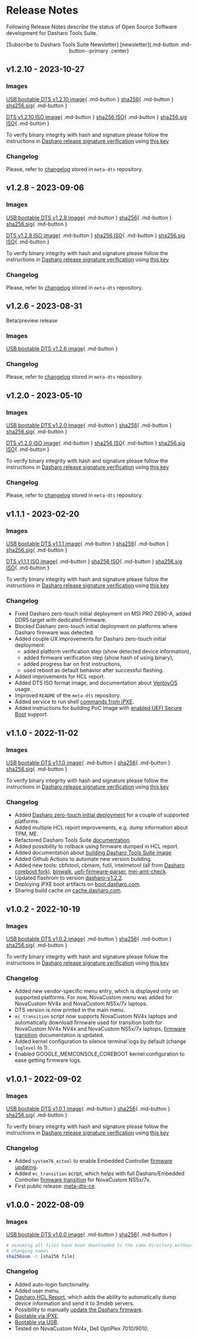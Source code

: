 # Release Notes

Following Release Notes describe the status of Open Source Software development
for Dasharo Tools Suite.

<!--
TBD: provide release process for DTS
For details about our release process, please read [Dasharo Standard Release
Process](../dev-proc/standard-release-process.md).
-->
<center>
[Subscribe to Dasharo Tools Suite Newsletter]
[newsletter]{.md-button .md-button--primary .center}
</center>

[newsletter]: https://newsletter.3mdeb.com/subscription/ttzqCq9fy

## v1.2.10 - 2023-10-27

### Images

[USB bootable DTS v1.2.10 image][USB_DTS_v1.2.10]{ .md-button }
[sha256][USB_DTS_sha_v1.2.10]{ .md-button }
[sha256.sig][USB_DTS_sig_v1.2.10]{ .md-button }

[DTS v1.2.10 ISO image][ISO_DTS_v1.2.10]{ .md-button }
[sha256 ISO][ISO_DTS_sha_v1.2.10]{ .md-button }
[sha256.sig ISO][ISO_DTS_sig_v1.2.10]{ .md-button }

[USB_DTS_v1.2.10]: https://dl.3mdeb.com/open-source-firmware/DTS/v1.2.10/dts-base-image-v1.2.10.wic.gz
[USB_DTS_sha_v1.2.10]: https://dl.3mdeb.com/open-source-firmware/DTS/v1.2.10/dts-base-image-v1.2.10.wic.gz.sha256
[USB_DTS_sig_v1.2.10]: https://dl.3mdeb.com/open-source-firmware/DTS/v1.2.10/dts-base-image-v1.2.10.wic.gz.sha256.sig
[ISO_DTS_v1.2.10]: https://dl.3mdeb.com/open-source-firmware/DTS/v1.2.10/dts-base-image-v1.2.10.iso
[ISO_DTS_sha_v1.2.10]: https://dl.3mdeb.com/open-source-firmware/DTS/v1.2.10/dts-base-image-v1.2.10.iso.sha256
[ISO_DTS_sig_v1.2.10]: https://dl.3mdeb.com/open-source-firmware/DTS/v1.2.10/dts-base-image-v1.2.10.iso.sha256.sig

  To verify binary integrity with hash and signature please follow the
  instructions in [Dasharo release signature verification](/guides/signature-verification)
  using [this key](https://raw.githubusercontent.com/3mdeb/3mdeb-secpack/master/dasharo/dasharo_tools_suite/dasharo-tools-suite-open-source-software-release-v1.2x-signing-key-pub.asc)

### Changelog

Please, refer to
[changelog](https://github.com/Dasharo/meta-dts/blob/main/CHANGELOG.md#v1210---2023-10-27)
stored in `meta-dts` repository.

## v1.2.8 - 2023-09-06

### Images

[USB bootable DTS v1.2.8 image][USB_DTS_v1.2.8]{ .md-button }
[sha256][USB_DTS_sha_v1.2.8]{ .md-button }
[sha256.sig][USB_DTS_sig_v1.2.8]{ .md-button }

[DTS v1.2.8 ISO image][ISO_DTS_v1.2.8]{ .md-button }
[sha256 ISO][ISO_DTS_sha_v1.2.8]{ .md-button }
[sha256.sig ISO][ISO_DTS_sig_v1.2.8]{ .md-button }

[USB_DTS_v1.2.8]: https://3mdeb.com/open-source-firmware/DTS/v1.2.8/dts-base-image-v1.2.8.wic.gz
[USB_DTS_sha_v1.2.8]: https://3mdeb.com/open-source-firmware/DTS/v1.2.8/dts-base-image-v1.2.8.wic.gz.sha256
[USB_DTS_sig_v1.2.8]: https://3mdeb.com/open-source-firmware/DTS/v1.2.8/dts-base-image-v1.2.8.wic.gz.sha256.sig
[ISO_DTS_v1.2.8]: https://3mdeb.com/open-source-firmware/DTS/v1.2.8/dts-base-image-v1.2.8.iso
[ISO_DTS_sha_v1.2.8]: https://3mdeb.com/open-source-firmware/DTS/v1.2.8/dts-base-image-v1.2.8.iso.sha256
[ISO_DTS_sig_v1.2.8]: https://3mdeb.com/open-source-firmware/DTS/v1.2.8/dts-base-image-v1.2.8.iso.sha256.sig

  To verify binary integrity with hash and signature please follow the
  instructions in [Dasharo release signature verification](/guides/signature-verification)
  using [this key](https://raw.githubusercontent.com/3mdeb/3mdeb-secpack/master/dasharo/dasharo_tools_suite/dasharo-tools-suite-open-source-software-release-1.2.x-signing-key-pub.asc)

### Changelog

Please, refer to
[changelog](https://github.com/Dasharo/meta-dts/blob/main/CHANGELOG.md#v128---2023-09-06)
stored in `meta-dts` repository.

## v1.2.6 - 2023-08-31

Beta/preview release

### Images

[USB bootable DTS v1.2.6 image][USB_DTS_v1.2.6]{ .md-button }
<!--
[sha256][USB_DTS_sha_v1.2.6]{ .md-button }
[sha256.sig][USB_DTS_sig_v1.2.6]{ .md-button }

[DTS v1.2.6 ISO image][ISO_DTS_v1.2.6]{ .md-button }
[sha256 ISO][ISO_DTS_sha_v1.2.6]{ .md-button }
[sha256.sig ISO][ISO_DTS_sig_v1.2.6]{ .md-button }
-->

[USB_DTS_v1.2.6]: https://3mdeb.com/open-source-firmware/DTS/dts-base-image-v1.2.6.wic.gz
[ISO_DTS_v1.2.6]: https://3mdeb.com/open-source-firmware/DTS/dts-base-image-v1.2.6.iso

### Changelog

Please, refer to
[changelog](https://github.com/Dasharo/meta-dts/blob/main/CHANGELOG.md#v120---2023-05-10)
stored in `meta-dts` repository.

## v1.2.0 - 2023-05-10

### Images

[USB bootable DTS v1.2.0 image][USB_DTS_v1.2.0]{ .md-button }
[sha256][USB_DTS_sha_v1.2.0]{ .md-button }
[sha256.sig][USB_DTS_sig_v1.2.0]{ .md-button }

[DTS v1.2.0 ISO image][ISO_DTS_v1.2.0]{ .md-button }
[sha256 ISO][ISO_DTS_sha_v1.2.0]{ .md-button }
[sha256.sig ISO][ISO_DTS_sig_v1.2.0]{ .md-button }

[USB_DTS_v1.2.0]: https://3mdeb.com/open-source-firmware/DTS/v1.2.0/dts-base-image-v1.2.0.wic.gz
[USB_DTS_sha_v1.2.0]: https://3mdeb.com/open-source-firmware/DTS/v1.2.0/dts-base-image-v1.2.0.wic.gz.sha256
[USB_DTS_sig_v1.2.0]: https://3mdeb.com/open-source-firmware/DTS/v1.2.0/dts-base-image-v1.2.0.wic.gz.sha256.sig
[ISO_DTS_v1.2.0]: https://3mdeb.com/open-source-firmware/DTS/v1.2.0/dts-base-image-v1.2.0.iso
[ISO_DTS_sha_v1.2.0]: https://3mdeb.com/open-source-firmware/DTS/v1.2.0/dts-base-image-v1.2.0.iso.sha256
[ISO_DTS_sig_v1.2.0]: https://3mdeb.com/open-source-firmware/DTS/v1.2.0/dts-base-image-v1.2.0.iso.sha256.sig

  To verify binary integrity with hash and signature please follow the
  instructions in [Dasharo release signature verification](/guides/signature-verification)
  using [this key](https://raw.githubusercontent.com/3mdeb/3mdeb-secpack/master/dasharo/dasharo_tools_suite/dasharo-tools-suite-open-source-software-release-1.2.x-signing-key-pub.asc)

### Changelog

Please, refer to
[changelog](https://github.com/Dasharo/meta-dts/blob/main/CHANGELOG.md#v120---2023-05-10)
stored in `meta-dts` repository.

## v1.1.1 - 2023-02-20

### Images

[USB bootable DTS v1.1.1 image][USB_DTS_v1.1.1]{ .md-button }
[sha256][USB_DTS_sha_v1.1.1]{ .md-button }
[sha256.sig][USB_DTS_sig_v1.1.1]{ .md-button }

[DTS v1.1.1 ISO image][ISO_DTS_v1.1.1]{ .md-button }
[sha256 ISO][ISO_DTS_sha_v1.1.1]{ .md-button }
[sha256.sig ISO][ISO_DTS_sig_v1.1.1]{ .md-button }

[USB_DTS_v1.1.1]: https://3mdeb.com/open-source-firmware/DTS/v1.1.1/dts-base-image-v1.1.1.wic.gz
[USB_DTS_sha_v1.1.1]: https://3mdeb.com/open-source-firmware/DTS/v1.1.1/dts-base-image-v1.1.1.wic.gz.sha256
[USB_DTS_sig_v1.1.1]: https://3mdeb.com/open-source-firmware/DTS/v1.1.1/dts-base-image-v1.1.1.wic.gz.sha256.sig
[ISO_DTS_v1.1.1]: https://3mdeb.com/open-source-firmware/DTS/v1.1.1/dts-base-image-v1.1.1.iso
[ISO_DTS_sha_v1.1.1]: https://3mdeb.com/open-source-firmware/DTS/v1.1.1/dts-base-image-v1.1.1.iso.sha256
[ISO_DTS_sig_v1.1.1]: https://3mdeb.com/open-source-firmware/DTS/v1.1.1/dts-base-image-v1.1.1.iso.sha256.sig

  To verify binary integrity with hash and signature please follow the
  instructions in [Dasharo release signature verification](/guides/signature-verification)
  using [this key](https://raw.githubusercontent.com/3mdeb/3mdeb-secpack/master/dasharo/dasharo_tools_suite/dasharo-tools-suite-open-source-software-release-1.1.x-signing-key-pub.asc)

### Changelog

* Fixed Dasharo zero-touch initial deployment on MSI PRO Z690-A, added DDR5
  target with dedicated firmware.
* Blocked Dasharo zero-touch initial deployment on platforms where Dasharo
  firmware was detected.
* Added couple UX improvements for Dasharo zero-touch initial deployment:
    - added platform verification step (show detected device information),
    - added firmware verification step (show hash of using binary),
    - added progress bar on first instructions,
    - used reboot as default behavior after successful flashing.
* Added improvements for HCL report.
* Added DTS ISO format image, and documentation about
  [VentoyOS](./documentation.md#run-dts-using-ventoyos) usage.
* Improved `README` of the `meta-dts` repository.
* Added service to run shell [commands from
  iPXE](./documentation.md#run-commands-from-ipxe-shell).
* Added instructions for building PoC image with [enabled UEFI Secure
  Boot](./documentation.md#build-image-with-uefi-secure-boot-support) support.

## v1.1.0 - 2022-11-02

### Images

[USB bootable DTS v1.1.0 image][USB_DTS_v1.1.0]{ .md-button }
[sha256][USB_DTS_sha_v1.1.0]{ .md-button }
[sha256.sig][USB_DTS_sig_v1.1.0]{ .md-button }

[USB_DTS_v1.1.0]: https://3mdeb.com/open-source-firmware/DTS/v1.1.0/dts-base-image-v1.1.0.wic.gz
[USB_DTS_sha_v1.1.0]: https://3mdeb.com/open-source-firmware/DTS/v1.1.0/dts-base-image-v1.1.0.wic.gz.sha256
[USB_DTS_sig_v1.1.0]: https://3mdeb.com/open-source-firmware/DTS/v1.1.0/dts-base-image-v1.1.0.wic.gz.sha256.sig

  To verify binary integrity with hash and signature please follow the
  instructions in [Dasharo release signature verification](/guides/signature-verification)
  using [this key](https://raw.githubusercontent.com/3mdeb/3mdeb-secpack/master/dasharo/dasharo_tools_suite/dasharo-tools-suite-open-source-software-release-1.1.x-signing-key-pub.asc)

### Changelog

* Added [Dasharo zero-touch
  initial deployment](./documentation.md#dasharo-zero-touch-initial-deployment)
  for a couple of supported platforms.
* Added multiple HCL report improvements, e.g. dump information about TPM, ME.
* Refactored Dasharo Tools Suite [documentation](./overview.md).
* Added possibility to rollback using firmware dumped in HCL report.
* Added documentation about [building Dasharo Tools Suite
  image](./documentation.md#building).
* Added Github Actions to automate new version building.
* Added new tools: cbfstool, cbmem, futil, intelmetool (all from [Dasharo
  coreboot fork](https://github.com/Dasharo/coreboot/tree/coreboot-utils)),
  [binwalk](https://github.com/ReFirmLabs/binwalk),
  [uefi-firmware-parser](https://github.com/theopolis/uefi-firmware-parser),
  [mei-amt-check](https://github.com/mjg59/mei-amt-check).
* Updated flashrom to version
  [dasharo-v1.2.2](https://github.com/Dasharo/flashrom/tree/dasharo-v1.2.2).
* Deploying iPXE boot artifacts on
  [boot.dasharo.com](https://boot.dasharo.com/dts/).
* Sharing build cache on [cache.dasharo.com](https://cache.dasharo.com/yocto/dts/).

## v1.0.2 - 2022-10-19

### Images

[USB bootable DTS v1.0.2 image][USB_DTS_v1.0.2]{ .md-button }
[sha256][USB_DTS_sha_v1.0.2]{ .md-button }
[sha256.sig][USB_DTS_sig_v1.0.2]{ .md-button }

[USB_DTS_v1.0.2]: https://3mdeb.com/open-source-firmware/DTS/v1.0.2/dts-base-image-ce-v1.0.2.wic.gz
[USB_DTS_sha_v1.0.2]: https://3mdeb.com/open-source-firmware/DTS/v1.0.2/dts-base-image-ce-v1.0.2.wic.gz.sha256
[USB_DTS_sig_v1.0.2]: https://3mdeb.com/open-source-firmware/DTS/v1.0.2/dts-base-image-ce-v1.0.2.wic.gz.sha256.sig

  To verify binary integrity with hash and signature please follow the
  instructions in [Dasharo release signature verification](/guides/signature-verification)
  using [this key](https://raw.githubusercontent.com/3mdeb/3mdeb-secpack/master/dasharo/dasharo_tools_suite/dasharo-tools-suite-open-source-software-release-1.0.x-signing-key.asc)

### Changelog

* Added new vendor-specific menu entry, which is displayed only on supported
  platforms. For now, NovaCustom menu was added for NovaCustom NV4x and
  NovaCustom NS5x/7x laptops.
* DTS version is now printed in the main menu.
* `ec_transition` script now supports NovaCustom NV4x laptops and automatically
  download firmware used for transition both for NovaCustom NV4x NV4x and
  NovaCustom NS5x/7x laptops, [firmware
  transition](documentation.md#ec-transition) documentation is updated.
* Added kernel configuration to silence terminal logs by default (change
  `loglevel` to 1).
* Enabled GOOGLE_MEMCONSOLE_COREBOOT kernel configuration to ease getting
  firmware logs.

## v1.0.1 - 2022-09-02

### Images

[USB bootable DTS v1.0.1 image][USB_DTS_v1.0.1]{ .md-button }
[sha256][USB_DTS_sha_v1.0.1]{ .md-button }
[sha256.sig][USB_DTS_sig_v1.0.1]{ .md-button }

[USB_DTS_v1.0.1]: https://3mdeb.com/open-source-firmware/DTS/v1.0.1/dts-base-image-ce-v1.0.1.wic.gz
[USB_DTS_sha_v1.0.1]: https://3mdeb.com/open-source-firmware/DTS/v1.0.1/dts-base-image-ce-v1.0.1.wic.gz.sha256
[USB_DTS_sig_v1.0.1]: https://3mdeb.com/open-source-firmware/DTS/v1.0.1/dts-base-image-ce-v1.0.1.wic.gz.sha256.sig

  To verify binary integrity with hash and signature please follow the
  instructions in [Dasharo release signature verification](/guides/signature-verification)
  using [this key](https://raw.githubusercontent.com/3mdeb/3mdeb-secpack/master/dasharo/dasharo_tools_suite/dasharo-tools-suite-open-source-software-release-1.0.x-signing-key.asc)

### Changelog

* Added `system76_ectool` to enable Embedded Controller [firmware
  updating](./documentation.md#ec-update).
* Added `ec_transition` script, which helps with full Dasharo/Embedded
  Controller [firmware transition](./documentation.md#ec-transition) for
  NovaCustom NS5x/7x.
* First public release: [meta-dts-ce](https://github.com/Dasharo/meta-dts-ce).

## v1.0.0 - 2022-08-09

### Images

[USB bootable DTS v1.0.0 image][USB_DTS_v1.0.0]{ .md-button }
[sha256][USB_DTS_sha_v1.0.0]{ .md-button }

[USB_DTS_v1.0.0]: https://3mdeb.com/open-source-firmware/DTS/v1.0.0/dts-base-image-ce-v1.0.0.wic.gz
[USB_DTS_sha_v1.0.0]: https://3mdeb.com/open-source-firmware/DTS/v1.0.0/dts-base-image-ce-v1.0.0.wic.gz.sha256

  ```bash
  # assuming all files have been downloaded to the same directory without
  # changing names
  sha256sum -c [sha256 file]
  ```

### Changelog

* Added auto-login functionality.
* Added user menu.
* [Dasharo HCL
  Report](../glossary.md#dasharo-hardware-compatibility-list-report), which adds
  the ability to automatically dump device information and send it to 3mdeb
  servers.
* Possibility to manually [update the Dasharo
  firmware](./documentation.md#firmware-update).
* [Bootable via iPXE](./documentation.md#bootable-over-a-network).
* [Bootable via USB](./documentation.md#bootable-usb-stick).
* Tested on NovaCustom NV4x, Dell OptiPlex 7010/9010.
